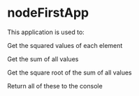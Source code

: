 # nodeFirstApp

This application is used to:

Get the squared values of each element

Get the sum of all values

Get the square root of the sum of all values

Return all of these to the console